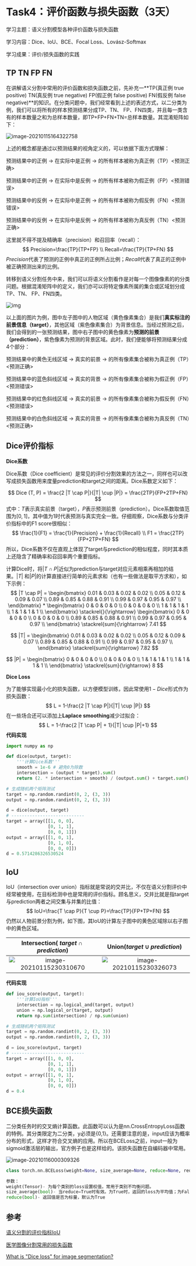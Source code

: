 # Task4：评价函数与损失函数（3天）

学习主题：语义分割模型各种评价函数与损失函数

学习内容：Dice、IoU、BCE、Focal Loss、Lovász-Softmax

学习成果：评价/损失函数的实践



## TP TN FP FN

在讲解语义分割中常用的评价函数和损失函数之前，先补充一**TP(真正例 true positive) TN(真反例 true negative) FP(假正例 false positive) FN(假反例 false negative)**的知识。在分类问题中，我们经常看到上述的表述方式，以二分类为例，我们可以将所有的样本预测结果分成TP、TN、 FP、FN四类，并且每一类含有的样本数量之和为总样本数量，即TP+FP+FN+TN=总样本数量。其混淆矩阵如下：

![image-20210115164322758](语义分割评价指标和损失函数_image/image-20210115164322758.png)

上述的概念都是通过以预测结果的视角定义的，可以依据下面方式理解：

预测结果中的正例 → 在实际中是正例 → 的所有样本被称为真正例（TP）<预测正确>

预测结果中的正例 → 在实际中是反例 → 的所有样本被称为假正例（FP）<预测错误>

预测结果中的反例 → 在实际中是正例 → 的所有样本被称为假反例（FN）<预测错误>

预测结果中的反例 → 在实际中是反例 → 的所有样本被称为真反例（TN）<预测正确>

这里就不得不提及精确率（precision）和召回率（recall）：
$$
Precision=\frac{TP}{TP+FP} \\
Recall=\frac{TP}{TP+FN}
$$
$Precision$代表了预测的正例中真正的正例所占比例；$Recall$代表了真正的正例中被正确预测出来的比例。

转移到语义分割任务中来，我们可以将语义分割看作是对每一个图像像素的的分类问题。根据混淆矩阵中的定义，我们亦可以将特定像素所属的集合或区域划分成TP、TN、 FP、FN四类。

![img](语义分割评价指标和损失函数_image/20190224105100991.jpg)

以上面的图片为例，图中左子图中的人物区域（黄色像素集合）是我们**真实标注的前景信息（target）**，其他区域（紫色像素集合）为背景信息。当经过预测之后，我们会得到的一张预测结果，图中右子图中的黄色像素为**预测的前景（prediction）**，紫色像素为预测的背景区域。此时，我们便能够将预测结果分成4个部分：

预测结果中的黄色无线区域 → 真实的前景 → 的所有像素集合被称为真正例（TP）<预测正确>

预测结果中的蓝色斜线区域 → 真实的背景 → 的所有像素集合被称为假正例（FP）<预测错误>

预测结果中的红色斜线区域 → 真实的前景 → 的所有像素集合被称为假反例（FN）<预测错误>

预测结果中的白色斜线区域 → 真实的背景 → 的所有像素集合被称为真反例（TN）<预测正确>

## Dice评价指标

**Dice系数**

Dice系数（Dice coefficient）是常见的评价分割效果的方法之一，同样也可以改写成损失函数用来度量prediction和target之间的距离。Dice系数定义如下：

$$
Dice (T, P) = \frac{2 |T \cap P|}{|T| \cup |P|} = \frac{2TP}{FP+2TP+FN}
$$
式中：$T$表示真实前景（target），$P$表示预测前景（prediction）。Dice系数取值范围为$[0,1]$，其中值为1时代表预测与真实完全一致。仔细观察，Dice系数与分类评价指标中的F1 score很相似：
$$
\frac{1}{F1} = \frac{1}{Precision} + \frac{1}{Recall} \\
F1 = \frac{2TP}{FP+2TP+FN}
$$
所以，Dice系数不仅在直观上体现了target与prediction的相似程度，同时其本质上还隐含了精确率和召回率两个重要指标。

计算Dice时，将$|T \cap P|$近似为prediction与target对应元素相乘再相加的结果。$|T|$ 和$|P|$的计算直接进行简单的元素求和（也有一些做法是取平方求和），如下示例：
$$
|T \cap P| = 
\begin{bmatrix}
0.01 & 0.03 & 0.02 & 0.02 \\ 
0.05 & 0.12 & 0.09 & 0.07 \\
0.89 & 0.85 & 0.88 & 0.91 \\
0.99 & 0.97 & 0.95 & 0.97 \\
\end{bmatrix} * 
\begin{bmatrix}
0 & 0 & 0 & 0 \\ 
0 & 0 & 0 & 0 \\
1 & 1 & 1 & 1 \\
1 & 1 & 1 & 1 \\
\end{bmatrix} \stackrel{}{\rightarrow} 
\begin{bmatrix}
0 & 0 & 0 & 0 \\ 
0 & 0 & 0 & 0 \\
0.89 & 0.85 & 0.88 & 0.91 \\
0.99 & 0.97 & 0.95 & 0.97 \\
\end{bmatrix} \stackrel{sum}{\rightarrow} 7.41
$$

$$
|T| = 
\begin{bmatrix}
0.01 & 0.03 & 0.02 & 0.02 \\ 
0.05 & 0.12 & 0.09 & 0.07 \\
0.89 & 0.85 & 0.88 & 0.91 \\
0.99 & 0.97 & 0.95 & 0.97 \\
\end{bmatrix} \stackrel{sum}{\rightarrow} 7.82
$$

$$
|P| = 
\begin{bmatrix}
0 & 0 & 0 & 0 \\ 
0 & 0 & 0 & 0 \\
1 & 1 & 1 & 1 \\
1 & 1 & 1 & 1 \\
\end{bmatrix}  \stackrel{sum}{\rightarrow} 8
$$

**Dice Loss**

为了能够实现最小化的损失函数，以方便模型训练，因此常使用$1 - Dice$形式作为损失函数：
$$
L = 1-\frac{2 |T \cap P|}{|T| \cup |P|}
$$
在一些场合还可以添加上**Laplace smoothing**减少过拟合：
$$
L = 1-\frac{2 |T \cap P| + 1}{|T| \cup |P|+1}
$$
**代码实现**

```python
import numpy as np

def dice(output, target):
    '''计算Dice系数'''
    smooth = 1e-6 # 避免0为除数
    intersection = (output * target).sum()
    return (2. * intersection + smooth) / (output.sum() + target.sum() + smooth)

# 生成随机两个矩阵测试
target = np.random.randint(0, 2, (3, 3))
output = np.random.randint(0, 2, (3, 3))

d = dice(output, target)
# ----------------------------
target = array([[1, 0, 0],
       			[0, 1, 1],
			    [0, 0, 1]])
output = array([[1, 0, 1],
       			[0, 1, 0],
       			[0, 0, 0]])
d = 0.5714286326530524
```

## IoU

IoU（intersection over union）指标就是常说的交并比，不仅在语义分割评价中经常被使用，在目标检测中也是常用的评价指标。顾名思义，交并比就是指target与prediction两者之间交集与并集的比值：
$$
IoU=\frac{T \cap P}{T \cup P}=\frac{TP}{FP+TP+FN}
$$
仍然以人物前景分割为例，如下图，其IoU的计算左子图中的黄色区域除以右子图中的黄色区域。

|           Intersection( $target \cap prediction$)            |               Union($target \cup prediction$)                |
| :----------------------------------------------------------: | :----------------------------------------------------------: |
| ![image-20210115230310670](语义分割评价指标和损失函数_image/image-20210115230310670.png) | ![image-20210115230326073](语义分割评价指标和损失函数_image/image-20210115230326073.png) |

**代码实现**

```python
def iou_score(output, target):
    '''计算IoU指标'''
	intersection = np.logical_and(target, output) 
    union = np.logical_or(target, output) 
    return np.sum(intersection) / np.sum(union)

# 生成随机两个矩阵测试
target = np.random.randint(0, 2, (3, 3))
output = np.random.randint(0, 2, (3, 3))

d = iou_score(output, target)
# ----------------------------
target = array([[1, 0, 0],
       			[0, 1, 1],
			    [0, 0, 1]])
output = array([[1, 0, 1],
       			[0, 1, 0],
       			[0, 0, 0]])
d = 0.4
```

## BCE损失函数

二分类任务时的交叉熵计算函数。此函数可以认为是nn.CrossEntropyLoss函数的特例。其分类限定为二分类，y必须是{0,1}。还需要注意的是，input应该为概率分布的形式，这样才符合交叉熵的应用。所以在BCELoss之前，input一般为sigmoid激活层的输出，官方例子也是这样给的。该损失函数在自编码器中常用。

![image-20210116000309326](语义分割评价指标和损失函数_image/image-20210116000309326.png)

```python
class torch.nn.BCELoss(weight=None, size_average=None, reduce=None, reduction='elementwise_mean')

参数：
weight(Tensor)- 为每个类别的loss设置权值，常用于类别不均衡问题。
size_average(bool)- 当reduce=True时有效。为True时，返回的loss为平均值；为False时，返回的各样本的loss之和。
reduce(bool)- 返回值是否为标量，默认为True
```





## 参考

[语义分割的评价指标IoU](https://blog.csdn.net/lingzhou33/article/details/87901365)

[医学图像分割常用的损失函数](https://blog.csdn.net/Biyoner/article/details/84728417)

[What is "Dice loss" for image segmentation?](https://www.jianshu.com/p/0998e6560288)
